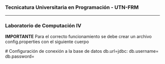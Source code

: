 ### Tecnicatura Universitaria en Programación - UTN-FRM

---

### **Laboratorio de Computación IV**
**IMPORTANTE**
Para el correcto funcionamiento se debe crear un archivo config.properties con el siguiente cuerpo

\# Configuración de conexión a la base de datos
db.url=jdbc:
db.username=
db.password=
